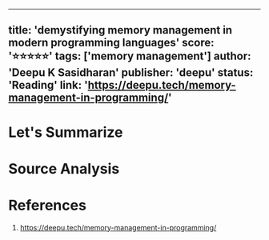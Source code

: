 
---
title: 'demystifying memory management in modern programming languages'
score: '⭐️⭐️⭐️⭐️⭐️'
tags: ['memory management']
author: 'Deepu K Sasidharan'
publisher: 'deepu'
status: 'Reading'
link: 'https://deepu.tech/memory-management-in-programming/'
---

# Let's Summarize



# Source Analysis



# References
1. https://deepu.tech/memory-management-in-programming/
